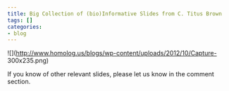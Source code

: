 ```yaml
---
title: Big Collection of (bio)Informative Slides from C. Titus Brown
tags: []
categories:
- blog
---
```

![](http://www.homolog.us/blogs/wp-content/uploads/2012/10/Capture-
300x235.png)
<!--more-->

If you know of other relevant slides, please let us know in the comment
section.

